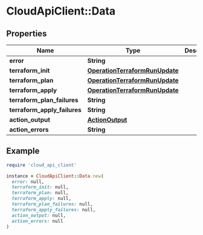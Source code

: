 # CloudApiClient::Data

## Properties

| Name | Type | Description | Notes |
| ---- | ---- | ----------- | ----- |
| **error** | **String** |  |  |
| **terraform_init** | [**OperationTerraformRunUpdate**](OperationTerraformRunUpdate.md) |  |  |
| **terraform_plan** | [**OperationTerraformRunUpdate**](OperationTerraformRunUpdate.md) |  | [optional] |
| **terraform_apply** | [**OperationTerraformRunUpdate**](OperationTerraformRunUpdate.md) |  | [optional] |
| **terraform_plan_failures** | **String** |  | [optional] |
| **terraform_apply_failures** | **String** |  | [optional] |
| **action_output** | [**ActionOutput**](ActionOutput.md) |  |  |
| **action_errors** | **String** |  | [optional] |

## Example

```ruby
require 'cloud_api_client'

instance = CloudApiClient::Data.new(
  error: null,
  terraform_init: null,
  terraform_plan: null,
  terraform_apply: null,
  terraform_plan_failures: null,
  terraform_apply_failures: null,
  action_output: null,
  action_errors: null
)
```

